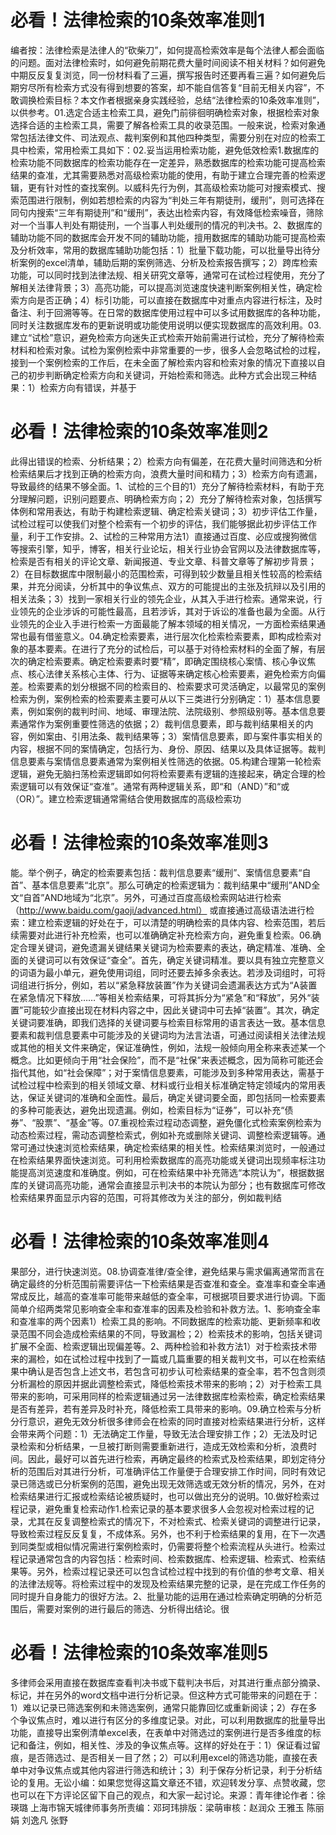 # 必看！法律检索的10条效率准则1

编者按：法律检索是法律人的“砍柴刀”，如何提高检索效率是每个法律人都会面临的问题。面对法律检索时，如何避免前期花费大量时间阅读不相关材料？如何避免中期反反复复浏览，同一份材料看了三遍，撰写报告时还要再看三遍？如何避免后期穷尽所有检索方式没有得到想要的答案，却不能自信答复“目前无相关内容”，不敢调换检索目标？本文作者根据亲身实践经验，总结“法律检索的10条效率准则”，以供参考。01.选定合适主检索工具，避免门前徘徊明确检索对象，根据检索对象选择合适的主检索工具，需要了解各检索工具的收录范围。一般来说，检索对象通常包括法律文件、司法观点、裁判案例和其他四种类型，需要分别在对应的检索工具中检索，常用检索工具如下：02.妥当运用检索功能，避免低效检索1.数据库的检索功能不同数据库的检索功能存在一定差异，熟悉数据库的检索功能可提高检索结果的查准，尤其需要熟悉对高级检索功能的使用，有助于建立合理完善的检索逻辑，更有针对性的查找案例。以威科先行为例，其高级检索功能可对搜索模式、搜索范围进行限制，例如若想检索的内容为“判处三年有期徒刑，缓刑”，则可选择在同句内搜索“三年有期徒刑”和“缓刑”，表达出检索内容，有效降低检索噪音，筛除对一个当事人判处有期徒刑，一个当事人判处缓刑的情况的判决书。2、数据库的辅助功能不同的数据库会开发不同的辅助功能，擅用数据库的辅助功能可提高检索及分析效率，常用的数据库辅助功能包括：1）批量下载功能，可以批量导出待分析案例的excel清单，辅助后期的案例筛选、分析及检索报告撰写；2）跨库检索功能，可以同时找到法律法规、相关研究文章等，通常可在试检过程使用，充分了解相关法律背景；3）高亮功能，可以提高浏览速度快速判断案例相关性，确定检索方向是否正确；4）标引功能，可以直接在数据库中对重点内容进行标注，及时备注、利于回溯等等。在日常的数据库使用过程中可以多试用数据库的各种功能，同时关注数据库发布的更新说明或功能使用说明以便实现数据库的高效利用。03.建立“试检”意识，避免检索方向迷失正式检索开始前需进行试检，充分了解待检索材料和检索对象。试检为案例检索中非常重要的一步，很多人会忽略试检的过程，接到一个案例检索的工作后，在未全面了解检索内容和检索对象的情况下直接以自己的初步判断确定检索方向和关键词，开始检索和筛选。此种方式会出现三种结果：1）检索方向有错误，并基于

# 必看！法律检索的10条效率准则2

此得出错误的检索、分析结果；2）检索方向有偏差，在花费大量时间筛选和分析检索结果后才找到正确的检索方向，浪费大量时间和精力；3）检索方向有遗漏，导致最终的结果不够全面。1、试检的三个目的1）充分了解待检索材料，有助于充分理解问题，识别问题要点、明确检索方向；2）充分了解待检索对象，包括撰写体例和常用表达，有助于构建检索逻辑、确定检索关键词；3）初步评估工作量，试检过程可以使我们对整个检索有一个初步的评估，我们能够据此初步评估工作量，利于工作安排。2、试检的三种常用方法1）直接通过百度、必应或搜狗微信等搜索引擎，知乎，博客，相关行业论坛，相关行业协会官网以及法律数据库等，检索是否有相关的评论文章、新闻报道、专业文章、科普文章等了解初步背景；2）在目标数据库中限制最小的范围检索，可得到较少数量且相关性较高的检索结果，并充分阅读，分析其中的争议焦点、双方的可能提出的主张及抗辩以及引用的相关法条；3）找到一家相关行业的领先企业，从其入手进行检索。通常来说，行业领先的企业涉诉的可能性最高，且若涉诉，其对于诉讼的准备也最为全面。从行业领先的企业入手进行检索一方面最能了解本领域的相关情况，一方面检索结果通常也最有借鉴意义。04.确定检索要素，进行层次化检索检索要素，即构成检索对象的基本要素。在进行了充分的试检后，可以基于对待检索材料的全面了解，有层次的确定检索要素。确定检索要素时要“精”，即确定围绕核心案情、核心争议焦点、核心法律关系核心主体、行为、证据等来确定核心检索要素，避免检索方向偏差。检索要素的划分根据不同的检索目的、检索要求可灵活确定，以最常见的案例检索为例，案例检索的检索要素主要可从以下三类进行分别确定：1）基本信息要素，例如案例的裁判时间、地域、审理法院、法院级别、参照级别等。基本信息要素通常作为案例重要性筛选的依据；2）裁判信息要素，即与裁判结果相关的内容，例如案由、引用法条、裁判结果等；3）案情信息要素，即与案件事实相关的内容，根据不同的案情确定，包括行为、身份、原因、结果以及具体证据等。裁判信息要素与案情信息要素通常为案例相关性筛选的依据。05.构建合理第一轮检索逻辑，避免无脑扫荡检索逻辑即如何将检索要素有逻辑的连接起来，确定合理的检索逻辑可以有效保证“查准”。通常有两种逻辑关系，即“和（AND）”和“或（OR）”。建立检索逻辑通常需结合使用数据库的高级检索功

# 必看！法律检索的10条效率准则3

能。举个例子，确定的检索要素包括：裁判信息要素“缓刑”、案情信息要素“自首”、基本信息要素“北京”。那么可确定的检索逻辑为：裁判结果中“缓刑”AND全文“自首”AND地域为“北京”。另外，可通过百度高级检索网站进行检索（http://www.baidu.com/gaoji/advanced.html） 或直接通过高级语法进行检索：建立检索逻辑的好处在于，可以清楚的明确检索的具体内容、检索范围，若后续需要对此进行补充检索，也可以准确确定补充检索方向，避免重复检索。06.确定合理关键词，避免遗漏关键结果关键词为检索要素的表达，确定精准、准确、全面的关键词可以有效保证“查全”。首先，确定关键词精准。要以具有独立完整意义的词语为最小单元，避免使用词组，同时还要去掉多余表达。若涉及词组时，可将词组进行拆分，例如，若以“紧急释放装置”作为关键词会遗漏表达方式为“A装置在紧急情况下释放……”等相关检索结果，可将其拆分为“紧急”和“释放”，另外“装置”可能较少直接出现在材料内容之中，因此关键词中可去掉“装置”。其次，确定关键词要准确，即我们选择的关键词要与检索目标常用的语言表达一致。基本信息要素和裁判信息要素中可能涉及的关键词均为法言法语，可通过阅读相关法律法规或其他的相关文件来确定，保证准确性，例如，法规一般倾向用全称来表述某一个概念。比如更倾向于用“社会保险”，而不是“社保”来表述概念，因为简称可能还会指代其他，如“社会保障”；对于案情信息要素，可能涉及到多种常用表达，需基于试检过程中检索到的相关领域文章、材料或行业相关标准确定特定领域内的常用表达，保证关键词的准确和全面性。最后，确定关键词要全面，即包括同一检索要素的多种可能表达，避免出现遗漏。例如，检索目标为“证券”，可以补充“债券”、“股票”、“基金”等。07.重视检索过程动态调整，避免僵化式检索案例检索为动态检索过程，需动态调整检索式，例如补充或删除关键词、调整检索逻辑等。通常可通过快速浏览检索结果，确定检索结果的相关性。检索结果浏览时，一般通过在检索结果界面快速浏览。可利用检索数据库的高亮功能或关键词出现频率标注功能提高浏览速度和准确度。例如，可在检索结果中补充筛选“本院认为”，根据数据库的关键词高亮功能，通常会直接显示判决书的本院认为部分；也有数据库可修改检索结果界面显示内容的范围，可将其修改为关注的部分，例如裁判结

# 必看！法律检索的10条效率准则4

果部分，进行快速浏览。08.协调查准律/查全律，避免结果与需求偏离通常而言在确定最终的分析范围前需要评估一下检索结果是否查准和查全。查准率和查全率通常成反比，越高的查准率可能带来越低的查全率，可根据项目要求进行协调。下面简单介绍两类常见影响查全率和查准率的因素及检验和补救方法。1、影响查全率和查准率的两个因素1）检索工具的影响。不同数据库的检索功能、更新频率和收录范围不同会造成检索结果的不同，导致漏检；2）检索技术的影响，包括关键词扩展不全面、检索逻辑出现偏差等。2、两种检验和补救方法1）对于检索技术带来的漏检，如在试检过程中找到了一篇或几篇重要的相关裁判文书，可以在检索结果中确认是否包含上述文书，若包含可初步认可检索结果的查全率，若不包含则须分析漏检的原因并据此调整检索式，降低检索技术带来的影响；2）对于检索工具带来的影响，可采用同样的检索逻辑通过另一法律数据库检索检索，确定检索结果是否有差异，若有差异及时补充，降低检索工具带来的影响。09.确立检索与分析分行意识，避免无效分析很多律师会在检索的同时直接对检索结果进行分析，这样会带来两个问题：1）无法确定工作量，导致无法合理安排工作；2）无法及时记录检索和分析结果，一旦被打断则需要重新进行，造成无效检索和分析，浪费时间。因此，最好可以首先进行检索，再确定最终的检索式及检索结果，即划定待分析的范围后对其进行分析，可准确评估工作量便于合理安排工作时间，同时有效记录已筛选或已分析案例的范围，避免出现无效筛选或无效分析的情况，另外，在对检索结果进行汇报或检索结论被质疑时，也可以做出充分的说明。10.做好检索过程记录，避免重复检索动作1.检索记录的基本要求很多人会忽视对检索过程的记录，尤其在反复调整检索式的情况下，不对检索式、检索关键词的调整进行记录，导致检索过程反反复复，不成体系。另外，也不利于检索结果的复用，在下一次遇到同类型或相似情况需进行案例检索时，仍需要将整个检索流程从头进行。检索过程记录通常包含的内容包括：检索时间、检索数据库、检索逻辑、检索式、检索结果等。另外，检索过程记录还可以包含试检过程中找到的有价值的参考文章、相关的法律法规等。将检索过程中的发现及检索结果完整的记录，是在完成工作任务的同时提升自身能力的很好方法。2、批量功能的运用在通过检索确定明确的分析范围后，需要对案例的进行最后的筛选、分析得出结论。很

# 必看！法律检索的10条效率准则5

多律师会采用直接在数据库查看判决书或下载判决书后，对其进行重点部分摘录、标记，并在另外的word文档中进行分析记录。但这种方式可能带来的问题在于：1）难以记录已筛选案例和未筛选案例，通常只能靠回忆或重新阅读；2）存在多个争议焦点时，难以进行有区分的多维度记录。对此，可以利用数据库的批量导出功能，直接导出案例清单excel表，在表单中对筛选过的案例进行是否多维度的标记和备注，例如，相关性、涉及的争议焦点等。这样的好处在于：1）保证看过留痕，是否筛选过、是否相关一目了然；2）可以利用excel的筛选功能，直接在表单中对争议焦点或其他内容进行筛选和统计；3）利于保存分析记录，利于分析结论的复用。无讼小编：如果您觉得这篇文章还不错，欢迎转发分享、点赞收藏，您也可以在下方评论区留下自己的观点，和大家一起讨论。来源：青年律论作者：徐瑛璐 上海市锦天城律师事务所责编：邓珂玮排版：梁萌审核：赵润众 王雅玉 陈丽娟 刘逸凡 张野

